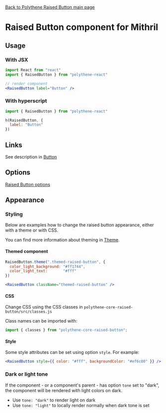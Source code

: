 [Back to Polythene Raised Button main page](RaisedButton.md)

# Raised Button component for Mithril



## Usage

### With JSX

~~~jsx
import React from "react"
import { RaisedButton } from "polythene-react"

// render component
<RaisedButton label="Button" />
~~~

### With hyperscript

~~~javascript
import { RaisedButton } from "polythene-react"

h(RaisedButton, {
  label: "Button"
})
~~~



## Links

See description in [Button](Button-React.md)



## Options

[Raised Button options](RaisedButton.md)



## Appearance

### Styling

Below are examples how to change the raised button appearance, either with a theme or with CSS.

You can find more information about theming in [Theme](Theme.md).

#### Themed component

~~~jsx
RaisedButton.theme(".themed-raised-button", {
  color_light_background: "#ff1744",
  color_light_text:       "#fff"
})

<RaisedButton className="themed-raised-button" />
~~~

#### CSS

Change CSS using the CSS classes in `polythene-core-raised-button/src/classes.js`

Class names can be imported with:

~~~javascript
import { classes } from "polythene-core-raised-button";
~~~

#### Style

Some style attributes can be set using option `style`. For example:

~~~jsx
<RaisedButton style={{ color: "#fff", backgroundColor: "#ef6c00" }} />
~~~

### Dark or light tone

If the component - or a component's parent - has option `tone` set to "dark", the component will be rendered with light colors on dark. 

* Use `tone: "dark"` to render light on dark
* Use `tone: "light"` to locally render normally when dark tone is set

